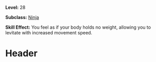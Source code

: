 <!-- TITLE: Skill: Weightless Body -->
<!-- SUBTITLE:  -->

**Level:** 28

**Subclass:** [Ninja](ninja)

**Skill Effect:** You feel as if your body holds no weight, allowing you to levitate with increased movement speed.

# Header